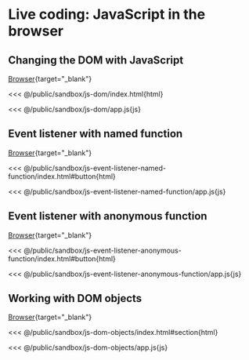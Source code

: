 # Live coding: JavaScript in the browser

## Changing the DOM with JavaScript

[Browser](/sandbox/js-dom/index.html){target="_blank"}

<<< @/public/sandbox/js-dom/index.html{html}

<<< @/public/sandbox/js-dom/app.js{js}

## Event listener with named function

[Browser](/sandbox/js-event-listener-named-function/index.html){target="_blank"}

<<< @/public/sandbox/js-event-listener-named-function/index.html#button{html}

<<< @/public/sandbox/js-event-listener-named-function/app.js{js}

## Event listener with anonymous function

[Browser](/sandbox/js-event-listener-anonymous-function/index.html){target="_blank"}

<<< @/public/sandbox/js-event-listener-anonymous-function/index.html#button{html}

<<< @/public/sandbox/js-event-listener-anonymous-function/app.js{js}

## Working with DOM objects

[Browser](/sandbox/js-dom-objects/index.html){target="_blank"}

<<< @/public/sandbox/js-dom-objects/index.html#section{html}

<<< @/public/sandbox/js-dom-objects/app.js{js}
